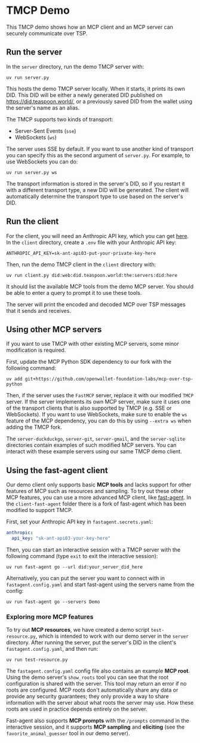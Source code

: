 # TMCP Demo

This TMCP demo shows how an MCP client and an MCP server can securely communicate over TSP.

## Run the server

In the `server` directory, run the demo TMCP server with:

```
uv run server.py
```

This hosts the demo TMCP server locally. When it starts, it prints its own DID. This DID will be either a newly generated DID published on <https://did.teaspoon.world/>, or a previously saved DID from the wallet using the server's name as an alias.

The TMCP supports two kinds of transport:

- Server-Sent Events (`sse`)
- WebSockets (`ws`)

The server uses SSE by default. If you want to use another kind of transport you can specify this as the second argument of `server.py`. For example, to use WebSockets you can do:

```
uv run server.py ws
```

The transport information is stored in the server's DID, so if you restart it with a different transport type, a new DID will be generated. The client will automatically determine the transport type to use based on the server's DID.

## Run the client

For the client, you will need an Anthropic API key, which you can get [here](https://console.anthropic.com/settings/keys). In the `client` directory, create a `.env` file with your Anthropic API key:

```
ANTHROPIC_API_KEY=sk-ant-api03-put-your-private-key-here
```

Then, run the demo TMCP client in the `client` directory with:

```
uv run client.py did:web:did.teaspoon.world:the:servers:did:here
```

It should list the available MCP tools from the demo MCP server. You should be able to enter a query to prompt it to use these tools.

The server will print the encoded and decoded MCP over TSP messages that it sends and receives.

## Using other MCP servers

If you want to use TMCP with other existing MCP servers, some minor modification is required.

First, update the MCP Python SDK dependency to our fork with the following command:

```
uv add git+https://github.com/openwallet-foundation-labs/mcp-over-tsp-python
```

Then, if the server uses the `FastMCP` server, replace it with our modified `TMCP` server. If the server implements its own MCP server, make sure it uses one of the transport clients that is also supported by TMCP (e.g. SSE or WebSockets). If you want to use WebSockets, make sure to enable the `ws` feature of the MCP dependency, you can do this by using `--extra ws` when adding the TMCP fork.

The `server-duckduckgo`, `server-git`, `server-gmail`, and the `server-sqlite` directories contain examples of such modified MCP servers. You can interact with these example servers using our same TMCP demo client.

## Using the fast-agent client

Our demo client only supports basic **MCP tools** and lacks support for other features of MCP such as resources and sampling. To try out these other MCP features, you can use a more advanced MCP client, like [fast-agent](https://github.com/evalstate/fast-agent). In the `client-fast-agent` folder there is a fork of fast-agent which has been modified to support TMCP.

First, set your Anthropic API key in `fastagent.secrets.yaml`:

```yaml
anthropic:
  api_key: "sk-ant-api03-your-key-here"
```

Then, you can start an interactive session with a TMCP server with the following command (type `exit` to exit the interactive session):

```
uv run fast-agent go --url did:your_server_did_here
```

Alternatively, you can put the server you want to connect with in `fastagent.config.yaml` and start fast-agent using the servers name from the config:

```
uv run fast-agent go --servers Demo
```

### Exploring more MCP features

To try out **MCP resources**, we have created a demo script `test-resource.py`, which is intended to work with our demo server in the `server` directory. After running the server, put the server's DID in the client's `fastagent.config.yaml`, and then run:

```
uv run test-resource.py
```

The `fastagent.config.yaml` config file also contains an example **MCP root**. Using the demo server's `show_roots` tool you can see that the root configuration is shared with the server. This tool may return an error if no roots are configured. MCP roots don't automatically share any data or provide any security guarantees; they only provide a way to share information with the server about what roots the server may use. How these roots are used in practice depends entirely on the server.

Fast-agent also supports **MCP prompts** with the `/prompts` command in the interactive session, and it supports **MCP sampling** and **eliciting** (see the `favorite_animal_guesser` tool in our demo server).
